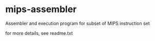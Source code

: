 # mips-assembler
Assembler and execution program for subset of MIPS instruction set

for more details, see readme.txt
